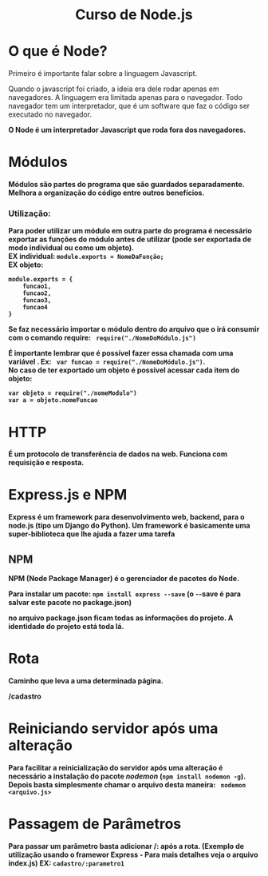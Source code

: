 # <center>Curso de Node.js
# O que é Node?
Primeiro é importante falar sobre a linguagem Javascript.

Quando o javascript foi criado, a ideia era dele rodar apenas em navegadores.  A linguagem era limitada apenas para o navegador. Todo navegador tem um interpretador, que é um software que faz o código ser executado no navegador.

<b>O Node é um interpretador Javascript que roda fora dos navegadores.
#
# Módulos

Módulos são partes do programa que são guardados separadamente. Melhora a organização do código entre outros benefícios.

### Utilização:

Para poder utilizar um módulo em outra parte do programa é necessário exportar as funções do módulo antes de utilizar (pode ser exportada de modo individual ou como um objeto).<br>
EX individual: ```module.exports = NomeDaFunção;```<br>
EX objeto: 
```
module.exports = {
    funcao1,
    funcao2,
    funcao3,
    funcao4
}
```

Se faz necessário importar o módulo dentro do arquivo que o irá consumir com o comando require: ``` require("./NomeDoMódulo.js")```

É importante lembrar que é possível fazer essa chamada com uma variável . Ex: ``` var funcao = require("./NomeDoMódulo.js")```. <br>
No caso de ter exportado um objeto é possivel acessar cada item do objeto: 
``` 
var objeto = require("./nomeModulo")
var a = objeto.nomeFuncao
```
#
# HTTP

É um protocolo de transferência de dados na web. Funciona com requisição e resposta.
#
# Express.js e NPM

Express é um framework para desenvolvimento web, backend, para o node.js (tipo um Django do Python). Um framework é basicamente uma super-biblioteca que lhe ajuda a fazer uma tarefa

## NPM 
NPM (Node Package Manager) é o gerenciador de pacotes do Node.

Para instalar um pacote: ```npm install express --save``` (o --save é para salvar este pacote no package.json)

no arquivo package.json ficam todas as informações do projeto. A identidade do projeto está toda lá.

#
# Rota

Caminho que leva a uma determinada página. 

/cadastro

#
# Reiniciando servidor após uma alteração

Para facilitar a reinicialização do servidor após uma alteração é necessário a instalação do pacote _nodemon_ (```npm install nodemon -g```). Depois basta simplesmente chamar o arquivo desta maneira: ``` nodemon <arquivo.js>```
#

# Passagem de Parâmetros

Para passar um parâmetro basta adicionar /: após a rota. (Exemplo de utilização usando o framewor Express - Para mais detalhes veja o arquivo index.js)
EX:  ```cadastro/:parametro1``` 
#
